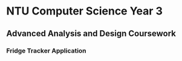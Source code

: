 # NTU Computer Science Year 3
## Advanced Analysis and Design Coursework
### Fridge Tracker Application
